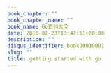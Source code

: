 ```yaml
---
book_chapter: ""
book_chapter_name: ""
book_name: Go百科大全
date: 2016-02-23T13:47:51+08:00
description: ""
disqus_identifier: book00010001
slug: ""
title: getting started with go
---
```


